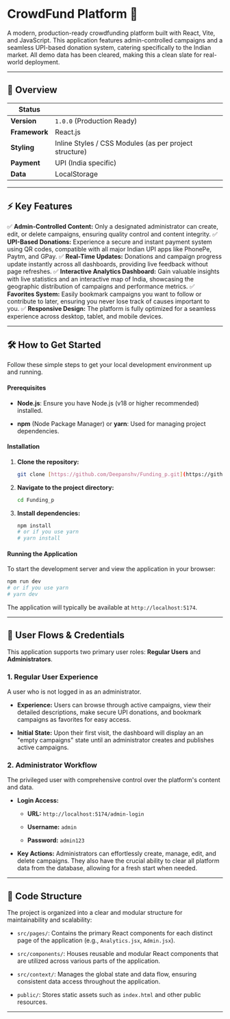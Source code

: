 # CrowdFund Platform 🚀

A modern, production-ready crowdfunding platform built with React, Vite, and JavaScript. This application features admin-controlled campaigns and a seamless UPI-based donation system, catering specifically to the Indian market. All demo data has been cleared, making this a clean slate for real-world deployment.

---

## 🌟 Overview

| **Status** | |
|---|---|
| **Version** | `1.0.0` (Production Ready) |
| **Framework** | React.js |
| **Styling** | Inline Styles / CSS Modules (as per project structure) |
| **Payment** | UPI (India specific) |
| **Data** | LocalStorage |

---

## ⚡ Key Features

✅ **Admin-Controlled Content:** Only a designated administrator can create, edit, or delete campaigns, ensuring quality control and content integrity.
✅ **UPI-Based Donations:** Experience a secure and instant payment system using QR codes, compatible with all major Indian UPI apps like PhonePe, Paytm, and GPay.
✅ **Real-Time Updates:** Donations and campaign progress update instantly across all dashboards, providing live feedback without page refreshes.
✅ **Interactive Analytics Dashboard:** Gain valuable insights with live statistics and an interactive map of India, showcasing the geographic distribution of campaigns and performance metrics.
✅ **Favorites System:** Easily bookmark campaigns you want to follow or contribute to later, ensuring you never lose track of causes important to you.
✅ **Responsive Design:** The platform is fully optimized for a seamless experience across desktop, tablet, and mobile devices.

---

## 🛠️ How to Get Started

Follow these simple steps to get your local development environment up and running.

#### Prerequisites

* **Node.js**: Ensure you have Node.js (v18 or higher recommended) installed.

* **npm** (Node Package Manager) or **yarn**: Used for managing project dependencies.

#### Installation

1.  **Clone the repository:**
    ```bash
    git clone [https://github.com/Deepanshv/Funding_p.git](https://github.com/Deepanshv/Funding_p.git)
    ```

2.  **Navigate to the project directory:**
    ```bash
    cd Funding_p
    ```

3.  **Install dependencies:**
    ```bash
    npm install
    # or if you use yarn
    # yarn install
    ```

#### Running the Application

To start the development server and view the application in your browser:

```bash
npm run dev
# or if you use yarn
# yarn dev
```

The application will typically be available at `http://localhost:5174`.

---

## 👥 User Flows & Credentials

This application supports two primary user roles: **Regular Users** and **Administrators**.

### 1. Regular User Experience

A user who is not logged in as an administrator.

* **Experience:** Users can browse through active campaigns, view their detailed descriptions, make secure UPI donations, and bookmark campaigns as favorites for easy access.

* **Initial State:** Upon their first visit, the dashboard will display an an "empty campaigns" state until an administrator creates and publishes active campaigns.

### 2. Administrator Workflow

The privileged user with comprehensive control over the platform's content and data.

* **Login Access:**

    * **URL:** `http://localhost:5174/admin-login`

    * **Username:** `admin`

    * **Password:** `admin123`

* **Key Actions:** Administrators can effortlessly create, manage, edit, and delete campaigns. They also have the crucial ability to clear all platform data from the database, allowing for a fresh start when needed.

---

## 📁 Code Structure

The project is organized into a clear and modular structure for maintainability and scalability:

* `src/pages/`: Contains the primary React components for each distinct page of the application (e.g., `Analytics.jsx`, `Admin.jsx`).

* `src/components/`: Houses reusable and modular React components that are utilized across various parts of the application.

* `src/context/`: Manages the global state and data flow, ensuring consistent data access throughout the application.

* `public/`: Stores static assets such as `index.html` and other public resources.

---

